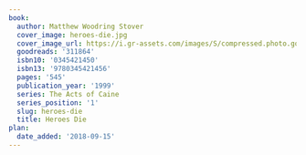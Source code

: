 ```yaml
---
book:
  author: Matthew Woodring Stover
  cover_image: heroes-die.jpg
  cover_image_url: https://i.gr-assets.com/images/S/compressed.photo.goodreads.com/books/1403193753l/311864._SY160_.jpg
  goodreads: '311864'
  isbn10: '0345421450'
  isbn13: '9780345421456'
  pages: '545'
  publication_year: '1999'
  series: The Acts of Caine
  series_position: '1'
  slug: heroes-die
  title: Heroes Die
plan:
  date_added: '2018-09-15'
---
```

